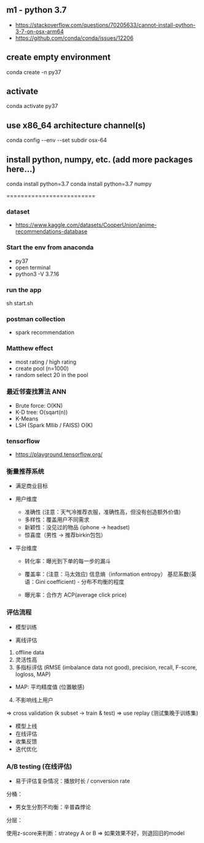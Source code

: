## m1 - python 3.7
- https://stackoverflow.com/questions/70205633/cannot-install-python-3-7-on-osx-arm64
- https://github.com/conda/conda/issues/12206

## create empty environment
conda create -n py37

## activate
conda activate py37

## use x86_64 architecture channel(s)
conda config --env --set subdir osx-64

## install python, numpy, etc. (add more packages here...)
conda install python=3.7
conda install python=3.7 numpy

=========================

### dataset
- https://www.kaggle.com/datasets/CooperUnion/anime-recommendations-database

### Start the env from anaconda
- py37
- open terminal
- python3 -V
3.7.16

### run the app
sh start.sh

### postman collection
- spark recommendation

### Matthew effect
- most rating / high rating
- create pool (n=1000)
- random select 20 in the pool 

### 最近邻查找算法 ANN
- Brute force: O(KN)
- K-D tree: O(sqart(n))
- K-Means
- LSH (Spark Mllib / FAISS) O(K)

### tensorflow
- https://playground.tensorflow.org/


### 衡量推荐系统

- 满足商业目标

- 用户维度
  - 准确性 (注意：天气冷推荐衣服，准确性高，但没有创造额外价值)
  - 多样性：覆盖用户不同需求
  - 新颖性：没见过的物品 (iphone -> headset)
  - 惊喜度（男性 -> 推荐birkin包包）


- 平台维度
  - 转化率：曝光到下单的每一步的漏斗
  - 覆盖率：(注意：马太效应)
  信息熵（information entropy）
  基尼系数(英语：Gini coefficient) - 分布不均衡的程度

  - 曝光率：合作方
  ACP(average click price)


### 评估流程
- 模型训练

- 离线评估
1. offline data
2. 灵活性高
3. 多指标评估 (RMSE (imbalance data not good), precision, recall, F-score, logloss, MAP)
- MAP: 平均精度值 (位置敏感)
4. 不影响线上用户

=> cross validation (k subset -> train & test)
=> use replay (测试集晚于训练集)

- 模型上线
- 在线评估
- 收集反馈
- 迭代优化


### A/B testing (在线评估)
- 易于评估复杂情况：播放时长 / conversion rate

分桶：
- 男女生分割不均衡：辛普森悖论

分层：

使用z-score来判断：strategy A or B
=> 如果效果不好，则退回旧的model